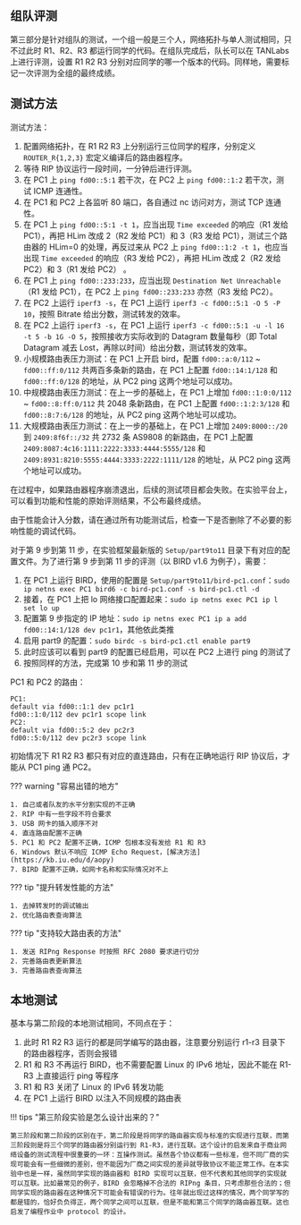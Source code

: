 ## 组队评测

第三部分是针对组队的测试，一个组一般是三个人，网络拓扑与单人测试相同，只不过此时 R1、R2、R3 都运行同学的代码。在组队完成后，队长可以在 TANLabs 上进行评测，设置 R1 R2 R3 分别对应同学的哪一个版本的代码。同样地，需要标记一次评测为全组的最终成绩。

## 测试方法

测试方法：

1. 配置网络拓扑，在 R1 R2 R3 上分别运行三位同学的程序，分别定义 `ROUTER_R{1,2,3}` 宏定义编译后的路由器程序。
2. 等待 RIP 协议运行一段时间，一分钟后进行评测。
3. 在 PC1 上 `ping fd00::5:1` 若干次，在 PC2 上 `ping fd00::1:2` 若干次，测试 ICMP 连通性。
4. 在 PC1 和 PC2 上各监听 80 端口，各自通过 nc 访问对方，测试 TCP 连通性。
5. 在 PC1 上 `ping fd00::5:1 -t 1`，应当出现 `Time exceeded` 的响应（R1 发给 PC1），再把 HLim 改成 2（R2 发给 PC1）和 3（R3 发给 PC1），测试三个路由器的 HLim=0 的处理，再反过来从 PC2 上 `ping fd00::1:2 -t 1`，也应当出现 `Time exceeded` 的响应（R3 发给 PC2），再把 HLim 改成 2（R2 发给 PC2）和 3（R1 发给 PC2） 。
6. 在 PC1 上 `ping fd00::233:233`，应当出现 `Destination Net Unreachable`（R1 发给 PC1），在 PC2 上 `ping fd00::233:233` 亦然（R3 发给 PC2）。
7. 在 PC2 上运行 `iperf3 -s`，在 PC1 上运行 `iperf3 -c fd00::5:1 -O 5 -P 10`，按照 Bitrate 给出分数，测试转发的效率。
8. 在 PC2 上运行 `iperf3 -s`，在 PC1 上运行 `iperf3 -c fd00::5:1 -u -l 16 -t 5 -b 1G -O 5`，按照接收方实际收到的 Datagram 数量每秒（即 Total Datagram 减去 Lost，再除以时间）给出分数，测试转发的效率。
9. 小规模路由表压力测试：在 PC1 上开启 bird，配置 `fd00::a:0/112` ~ `fd00::ff:0/112` 共两百多条新的路由，在 PC1 上配置 `fd00::14:1/128` 和 `fd00::ff:0/128` 的地址，从 PC2 ping 这两个地址可以成功。
10. 中规模路由表压力测试：在上一步的基础上，在 PC1 上增加 `fd00::1:0:0/112` ~ `fd00::8:ff:0/112` 共 2048 条新路由，在 PC1 上配置 `fd00::1:2:3/128` 和 `fd00::8:7:6/128` 的地址，从 PC2 ping 这两个地址可以成功。
11. 大规模路由表压力测试：在上一步的基础上，在 PC1 上增加 `2409:8000::/20` 到 `2409:8f6f::/32` 共 2732 条 AS9808 的新路由，在 PC1 上配置 `2409:8087:4c16:1111:2222:3333:4444:5555/128` 和 `2409:8931:8210:5555:4444:3333:2222:1111/128` 的地址，从 PC2 ping 这两个地址可以成功。

在过程中，如果路由器程序崩溃退出，后续的测试项目都会失败。在实验平台上，可以看到功能和性能的原始评测结果，不公布最终成绩。

由于性能会计入分数，请在通过所有功能测试后，检查一下是否删除了不必要的影响性能的调试代码。

对于第 9 步到第 11 步，在实验框架最新版的 `Setup/part9to11` 目录下有对应的配置文件。为了进行第 9 步到第 11 步的评测（以 BIRD v1.6 为例子），需要：

1. 在 PC1 上运行 BIRD，使用的配置是 `Setup/part9to11/bird-pc1.conf`：`sudo ip netns exec PC1 bird6 -c bird-pc1.conf -s bird-pc1.ctl -d`
2. 接着，在 PC1 上把 lo 网络接口配置起来：`sudo ip netns exec PC1 ip l set lo up`
3. 配置第 9 步指定的 IP 地址：`sudo ip netns exec PC1 ip a add fd00::14:1/128 dev pc1r1`，其他依此类推
4. 启用 part9 的配置：`sudo birdc -s bird-pc1.ctl enable part9`
5. 此时应该可以看到 part9 的配置已经启用，可以在 PC2 上进行 ping 的测试了
6. 按照同样的方法，完成第 10 步和第 11 步的测试

PC1 和 PC2 的路由：

```text
PC1:
default via fd00::1:1 dev pc1r1
fd00::1:0/112 dev pc1r1 scope link
PC2:
default via fd00::5:2 dev pc2r3
fd00::5:0/112 dev pc2r3 scope link
```

初始情况下 R1 R2 R3 都只有对应的直连路由，只有在正确地运行 RIP 协议后，才能从 PC1 ping 通 PC2。

??? warning "容易出错的地方"

    1. 自己或者队友的水平分割实现的不正确
    2. RIP 中有一些字段不符合要求
    3. USB 网卡的插入顺序不对
    4. 直连路由配置不正确
    5. PC1 和 PC2 配置不正确，ICMP 包根本没有发给 R1 和 R3
    6. Windows 默认不响应 ICMP Echo Request，[解决方法](https://kb.iu.edu/d/aopy)
    7. BIRD 配置不正确，如网卡名称和实际情况对不上

??? tip "提升转发性能的方法"

    1. 去掉转发时的调试输出
    2. 优化路由表查询算法

??? tip "支持较大路由表的方法"

    1. 发送 RIPng Response 时按照 RFC 2080 要求进行切分
    2. 完善路由表更新算法
    3. 完善路由表查询算法

## 本地测试

基本与第二阶段的本地测试相同，不同点在于：

1. 此时 R1 R2 R3 运行的都是同学编写的路由器，注意要分别运行 r1-r3 目录下的路由器程序，否则会报错
2. R1 和 R3 不再运行 BIRD，也不需要配置 Linux 的 IPv6 地址，因此不能在 R1-R3 上直接运行 ping 等程序
3. R1 和 R3 关闭了 Linux 的 IPv6 转发功能
4. 在 PC1 上运行 BIRD 以注入不同规模的路由表

!!! tips "第三阶段实验是怎么设计出来的？"

    第三阶段和第二阶段的区别在于，第二阶段是将同学的路由器实现与标准的实现进行互联，而第三阶段则是将三个同学的路由器分别运行到 R1-R3，进行互联。这个设计的启发来自于商业网络设备的测试流程中很重要的一环：互操作测试。虽然各个协议都有一些标准，但不同厂商的实现可能会有一些细微的差别，但不能因为厂商之间实现的差异就导致协议不能正常工作。在本实验中也是一样，虽然同学实现的路由器和 BIRD 实现可以互联，但不代表和其他同学的实现就可以互联。比如最常见的例子，BIRD 会忽略掉不合法的 RIPng 条目，只考虑那些合法的；但同学实现的路由器在这种情况下可能会有错误的行为。往年就出现过这样的情况，两个同学写的都是错的，恰好负负得正，两个同学之间可以互联，但是不能和第三个同学的路由器互联。这也启发了编程作业中 protocol 的设计。
